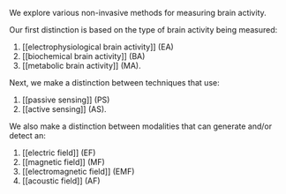 We explore various non-invasive methods for measuring brain activity. 

Our first distinction is based on the type of brain activity being measured:

1. [[electrophysiological brain activity]] (EA)
2. [[biochemical brain activity]] (BA)
3. [[metabolic brain activity]] (MA).

Next, we make a distinction between techniques that use:

1. [[passive sensing]] (PS)
2. [[active sensing]] (AS).

We also make a distinction between modalities that can generate and/or detect an:

1. [[electric field]] (EF)
2. [[magnetic field]] (MF)
3. [[electromagnetic field]] (EMF)
4. [[acoustic field]] (AF)